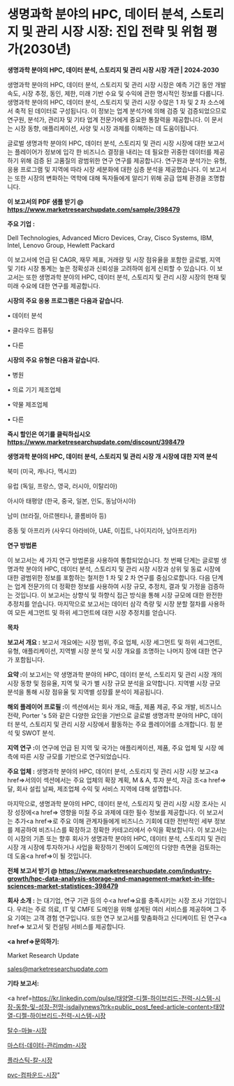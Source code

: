 # 생명과학 분야의 HPC, 데이터 분석, 스토리지 및 관리 시장 시장: 진입 전략 및 위험 평가(2030년)

<strong>생명과학 분야의 HPC, 데이터 분석, 스토리지 및 관리 시장 시장 개관 | 2024-2030</strong>

생명과학 분야의 HPC, 데이터 분석, 스토리지 및 관리 시장 시장은 예측 기간 동안 개발 속도, 시장 추정, 동인, 제한, 미래 기반 수요 및 수익에 관한 명시적인 정보를 다룹니다.  생명과학 분야의 HPC, 데이터 분석, 스토리지 및 관리 시장  수많은 1 차 및 2 차 소스에서 축적 된 데이터로 구성됩니다. 이 정보는 업계 분석가에 의해 검증 및 검증되었으므로 연구원, 분석가, 관리자 및 기타 업계 전문가에게 중요한 통찰력을 제공합니다. 이 문서는 시장 동향, 애플리케이션, 사양 및 시장 과제를 이해하는 데 도움이됩니다.

글로벌 생명과학 분야의 HPC, 데이터 분석, 스토리지 및 관리 시장 시장에 대한 보고서는 플레이어가 정보에 입각 한 비즈니스 결정을 내리는 데 필요한 귀중한 데이터를 제공하기 위해 검증 된 고품질의 광범위한 연구 연구를 제공합니다. 연구원과 분석가는 유형, 응용 프로그램 및 지역에 따라 시장 세분화에 대한 심층 분석을 제공했습니다. 이 보고서는 또한 시장의 변화하는 역학에 대해 독자들에게 알리기 위해 공급 업체 환경을 조명합니다.



<strong>이 보고서의 PDF 샘플 받기 @ <a href=https://www.marketresearchupdate.com/sample/398479>https://www.marketresearchupdate.com/sample/398479</a></strong>



<strong>주요 기업 :</strong>

Dell Technologies, Advanced Micro Devices, Cray, Cisco Systems, IBM, Intel, Lenovo Group, Hewlett Packard

이 보고서에 언급 된 CAGR, 재무 제표, 거래량 및 시장 점유율을 포함한 글로벌, 지역 및 기타 시장 통계는 높은 정확성과 신뢰성을 고려하여 쉽게 신뢰할 수 있습니다. 이 보고서는 또한 생명과학 분야의 HPC, 데이터 분석, 스토리지 및 관리 시장 시장의 현재 및 미래 수요에 대한 연구를 제공합니다.



<strong>시장의 주요 응용 프로그램은 다음과 같습니다.</strong>

• 데이터 분석

• 클라우드 컴퓨팅

• 다른



<strong>시장의 주요 유형은 다음과 같습니다.</strong>

• 병원

• 의료 기기 제조업체

• 약물 제조업체

• 다른



<strong>즉시 할인은 여기를 클릭하십시오 <a href=https://www.marketresearchupdate.com/discount/398479>https://www.marketresearchupdate.com/discount/398479</a></strong>



<strong>생명과학 분야의 HPC, 데이터 분석, 스토리지 및 관리 시장 개 시장에 대한 지역 분석</strong>

북미 (미국, 캐나다, 멕시코)

유럽 (독일, 프랑스, 영국, 러시아, 이탈리아)

아시아 태평양 (한국, 중국, 일본, 인도, 동남아시아)

남미 (브라질, 아르헨티나, 콜롬비아 등)

중동 및 아프리카 (사우디 아라비아, UAE, 이집트, 나이지리아, 남아프리카)



<strong>연구 방법론</strong>

이 보고서는 세 가지 연구 방법론을 사용하여 통합되었습니다. 첫 번째 단계는 글로벌 생명과학 분야의 HPC, 데이터 분석, 스토리지 및 관리 시장 시장과 상위 및 동료 시장에 대한 광범위한 정보를 포함하는 철저한 1 차 및 2 차 연구를 중심으로합니다. 다음 단계는 업계 전문가의 더 정확한 정보를 사용하여 시장 규모, 추정치, 결과 및 가정을 검증하는 것입니다. 이 보고서는 상향식 및 하향식 접근 방식을 통해 시장 규모에 대한 완전한 추정치를 얻습니다. 마지막으로 보고서는 데이터 삼각 측량 및 시장 분할 절차를 사용하여 모든 세그먼트 및 하위 세그먼트에 대한 시장 추정치를 얻습니다.



<strong>목차</strong>



<strong>보고서 개요 :</strong> 보고서 개요에는 시장 범위, 주요 업체, 시장 세그먼트 및 하위 세그먼트, 유형, 애플리케이션, 지역별 시장 분석 및 시장 개요를 조명하는 나머지 장에 대한 연구가 포함됩니다.



<strong>요약 :</strong>이 보고서는 약 생명과학 분야의 HPC, 데이터 분석, 스토리지 및 관리 시장 개의 시장 동향 및 점유율, 지역 및 국가 별 시장 규모 분석을 요약합니다. 지역별 시장 규모 분석을 통해 시장 점유율 및 지역별 성장률 분석이 제공됩니다.



<strong>해외 플레이어 프로필 :</strong>이 섹션에서는 회사 개요, 매출, 제품 제공, 주요 개발, 비즈니스 전략, Porter 's 5와 같은 다양한 요인을 기반으로 글로벌 생명과학 분야의 HPC, 데이터 분석, 스토리지 및 관리 시장 시장에서 활동하는 주요 플레이어를 소개합니다. 힘 분석 및 SWOT 분석.



<strong>지역 연구 :</strong>이 연구에 언급 된 지역 및 국가는 애플리케이션, 제품, 주요 업체 및 시장 예측에 따른 시장 규모를 기반으로 연구되었습니다.



<strong>주요 업체 :</strong> 생명과학 분야의 HPC, 데이터 분석, 스토리지 및 관리 시장 시장 보고<a href=>서의이 </a>섹션에서는 주요 업체의 확장 계획, M &amp; A, 투자 분석, 자금 조<a href=>달, 회</a>사 설립 날짜, 제조업체 수익 및 서비스 지역에 대해 설명합니다.


마지막으로, 생명과학 분야의 HPC, 데이터 분석, 스토리지 및 관리 시장 시장 조사는 시장 성장에<a href=> 영향을 미칠 </a>주요 과제에 대한 필수 정보를 제공합니다. 이 보고서는 추가<a href=>로 주</a>요 이해 관계자들에게 비즈니스 기회에 대한 전반적인 세부 정보를 제공하여 비즈니스를 확장하고 정확한 카테고리에서 수익을 확보합니다. 이 보고서는이 시장의 기존 또는 향후 회사가 생명과학 분야의 HPC, 데이터 분석, 스토리지 및 관리 시장 개 시장에 투자하거나 사업을 확장하기 전에이 도메인의 다양한 측면을 검토하는 데 도움<a href=>이 될 </a>것입니다.



<strong>전체 보고서 받기 @ <a href=https://www.marketresearchupdate.com/industry-growth/hpc-data-analysis-storage-and-management-market-in-life-sciences-market-statistices-398479>https://www.marketresearchupdate.com/industry-growth/hpc-data-analysis-storage-and-management-market-in-life-sciences-market-statistices-398479</a></strong>



<strong>회사 소개 :</strong>
는 대기업, 연구 기관 등의 수<a href=>요를</a> 충족시키는 시장 조사 기업입니다. 우리는 주로 의료, IT 및 CMFE 도메인을 위해 설계된 여러 서비스를 제공하며 그 주요 기여는 고객 경험 연구입니다. 또한 연구 보고서를 맞춤화하고 신디케이트 된 연구<a href=> 보고서</a> 및 컨설팅 서비스를 제공합니다.



<strong><a href=>문의하기:</a></strong>

Market Research Update

sales@marketresearchupdate.com



<strong>기타 보고서:</strong>

<a href=https://kr.linkedin.com/pulse/태양열-디젤-하이브리드-전력-시스템-시장-동향-및-성장-전망-isdailynews?trk=public_post_feed-article-content>태양열-디젤-하이브리드-전력-시스템-시장</a>

<a href=https://www.linkedin.com/pulse/탈수-마늘-시장-진입-전략-및-위험-평가2029년-survey-spotlight-pro-24-analysis/>탈수-마늘-시장</a>

<a href=https://www.linkedin.com/pulse/마스터-데이터-관리mdm-시장-세분화-연구-및-목표-고객2029년-raw5f/>마스터-데이터-관리mdm-시장</a>

<a href=https://www.linkedin.com/pulse/플라스틱-칼-시장-규모-및-성장-2023-analytics-avenue-adventures-24-ana-kxpvf/>플라스틱-칼-시장</a>

<a href=https://www.linkedin.com/pulse/pvc-컴파운드-시장-세분화-연구-및-목표-고객2030년-analytics-avenue-adventures-24-ana-6qyvf/>pvc-컴파운드-시장</a>"
